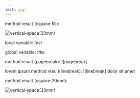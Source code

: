 ```yaml
---
test: yay
---
```


method result (vspace fill):

![vertical-space](20mm)(30mm)

local variable: $test$

global variable: $title$

method result (pagebreak): ![pagebreak]

lorem ipsum method result(linebreak): ![linebreak] dolor sit amet

method result (vspace 20mm):

![vertical-space](20mm)(30mm)

